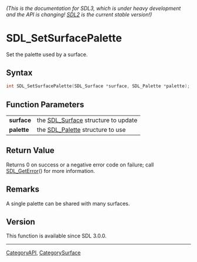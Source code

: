 ###### (This is the documentation for SDL3, which is under heavy development and the API is changing! [SDL2](https://wiki.libsdl.org/SDL2/) is the current stable version!)
# SDL_SetSurfacePalette

Set the palette used by a surface.

## Syntax

```c
int SDL_SetSurfacePalette(SDL_Surface *surface, SDL_Palette *palette);

```

## Function Parameters

|                 |                                                    |
| --------------- | -------------------------------------------------- |
| **surface**     | the [SDL_Surface](SDL_Surface) structure to update |
| **palette**     | the [SDL_Palette](SDL_Palette) structure to use    |

## Return Value

Returns 0 on success or a negative error code on failure; call
[SDL_GetError](SDL_GetError)() for more information.

## Remarks

A single palette can be shared with many surfaces.

## Version

This function is available since SDL 3.0.0.

----
[CategoryAPI](CategoryAPI), [CategorySurface](CategorySurface)


